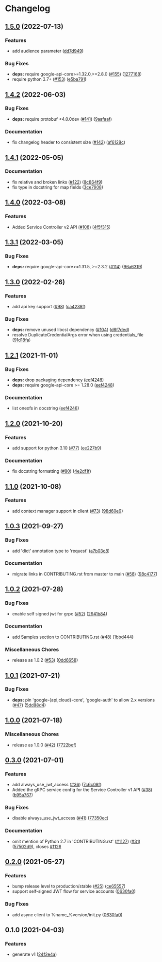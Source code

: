 # Changelog

## [1.5.0](https://github.com/googleapis/python-service-control/compare/v1.4.2...v1.5.0) (2022-07-13)


### Features

* add audience parameter ([dd7d949](https://github.com/googleapis/python-service-control/commit/dd7d9491c0f8cc99b83f67329eda7cc2e5291afe))


### Bug Fixes

* **deps:** require google-api-core>=1.32.0,>=2.8.0 ([#155](https://github.com/googleapis/python-service-control/issues/155)) ([1277168](https://github.com/googleapis/python-service-control/commit/12771683f29f337dae4ffabfb847499ee6f8bee7))
* require python 3.7+ ([#153](https://github.com/googleapis/python-service-control/issues/153)) ([e5ba791](https://github.com/googleapis/python-service-control/commit/e5ba7911fb6c38df3161790b67497702a084ad68))

## [1.4.2](https://github.com/googleapis/python-service-control/compare/v1.4.1...v1.4.2) (2022-06-03)


### Bug Fixes

* **deps:** require protobuf <4.0.0dev ([#141](https://github.com/googleapis/python-service-control/issues/141)) ([9aafaaf](https://github.com/googleapis/python-service-control/commit/9aafaaf66112be7fc247d384aa714af22a807f08))


### Documentation

* fix changelog header to consistent size ([#142](https://github.com/googleapis/python-service-control/issues/142)) ([af6128c](https://github.com/googleapis/python-service-control/commit/af6128c8e454fbeea008bb4983531ca6b7a2da68))

## [1.4.1](https://github.com/googleapis/python-service-control/compare/v1.4.0...v1.4.1) (2022-05-05)


### Documentation

* fix relative and broken links ([#122](https://github.com/googleapis/python-service-control/issues/122)) ([8c864f9](https://github.com/googleapis/python-service-control/commit/8c864f9dbdecac487a45aa9630113d526d9e8d97))
* fix type in docstring for map fields ([3ce7908](https://github.com/googleapis/python-service-control/commit/3ce7908d3f0f0e4060dd2c24f071bbf583e91f5e))

## [1.4.0](https://github.com/googleapis/python-service-control/compare/v1.3.1...v1.4.0) (2022-03-08)


### Features

* Added Service Controller v2 API ([#108](https://github.com/googleapis/python-service-control/issues/108)) ([4f5f315](https://github.com/googleapis/python-service-control/commit/4f5f3159c913adf924843489bb7283fb118ac142))

## [1.3.1](https://github.com/googleapis/python-service-control/compare/v1.3.0...v1.3.1) (2022-03-05)


### Bug Fixes

* **deps:** require google-api-core>=1.31.5, >=2.3.2 ([#114](https://github.com/googleapis/python-service-control/issues/114)) ([96a6319](https://github.com/googleapis/python-service-control/commit/96a6319266369e04dd8cebc703435c6fa05d5a73))

## [1.3.0](https://github.com/googleapis/python-service-control/compare/v1.2.1...v1.3.0) (2022-02-26)


### Features

* add api key support ([#98](https://github.com/googleapis/python-service-control/issues/98)) ([ca4238f](https://github.com/googleapis/python-service-control/commit/ca4238f594bfd2cfb851b6f2e354b130f269c09d))


### Bug Fixes

* **deps:** remove unused libcst dependency ([#104](https://github.com/googleapis/python-service-control/issues/104)) ([d6f7ded](https://github.com/googleapis/python-service-control/commit/d6f7dedbbc6620cdd74f63c19ccba82a847fa8d4))
* resolve DuplicateCredentialArgs error when using credentials_file ([91d18fa](https://github.com/googleapis/python-service-control/commit/91d18fae62221a55202ded68ec0d0551ca3202a4))

## [1.2.1](https://www.github.com/googleapis/python-service-control/compare/v1.2.0...v1.2.1) (2021-11-01)


### Bug Fixes

* **deps:** drop packaging dependency ([eef4248](https://www.github.com/googleapis/python-service-control/commit/eef42489c674dd3637d39d02577af08f42fdba4d))
* **deps:** require google-api-core >= 1.28.0 ([eef4248](https://www.github.com/googleapis/python-service-control/commit/eef42489c674dd3637d39d02577af08f42fdba4d))


### Documentation

* list oneofs in docstring ([eef4248](https://www.github.com/googleapis/python-service-control/commit/eef42489c674dd3637d39d02577af08f42fdba4d))

## [1.2.0](https://www.github.com/googleapis/python-service-control/compare/v1.1.0...v1.2.0) (2021-10-20)


### Features

* add support for python 3.10 ([#77](https://www.github.com/googleapis/python-service-control/issues/77)) ([ee227b9](https://www.github.com/googleapis/python-service-control/commit/ee227b960920c6be4c8186b8095bc81d3bf8e45c))


### Documentation

* fix docstring formatting ([#80](https://www.github.com/googleapis/python-service-control/issues/80)) ([4e2df1f](https://www.github.com/googleapis/python-service-control/commit/4e2df1fbc8342a8e94aea10cc0cc2985a02411e8))

## [1.1.0](https://www.github.com/googleapis/python-service-control/compare/v1.0.3...v1.1.0) (2021-10-08)


### Features

* add context manager support in client ([#73](https://www.github.com/googleapis/python-service-control/issues/73)) ([98d60e9](https://www.github.com/googleapis/python-service-control/commit/98d60e9e18b1b6301cbb98ffb6b0b7639e6e6fb9))

## [1.0.3](https://www.github.com/googleapis/python-service-control/compare/v1.0.2...v1.0.3) (2021-09-27)


### Bug Fixes

* add 'dict' annotation type to 'request' ([a7b03c8](https://www.github.com/googleapis/python-service-control/commit/a7b03c8deb20203342647d0d0ce2212b2d80154b))


### Documentation

* migrate links in CONTRIBUTING.rst from master to main ([#58](https://www.github.com/googleapis/python-service-control/issues/58)) ([98c4177](https://www.github.com/googleapis/python-service-control/commit/98c4177b4cdeb4cc6ad2ac947bff0bb22df578a6))

## [1.0.2](https://www.github.com/googleapis/python-service-control/compare/v1.0.1...v1.0.2) (2021-07-28)


### Bug Fixes

* enable self signed jwt for grpc ([#52](https://www.github.com/googleapis/python-service-control/issues/52)) ([2941b84](https://www.github.com/googleapis/python-service-control/commit/2941b84c3a50ada15605679adeb38d250b3310a3))


### Documentation

* add Samples section to CONTRIBUTING.rst ([#48](https://www.github.com/googleapis/python-service-control/issues/48)) ([1bbd444](https://www.github.com/googleapis/python-service-control/commit/1bbd4440166cfa72a647a0dccd15e91222b4051a))


### Miscellaneous Chores

* release as 1.0.2 ([#53](https://www.github.com/googleapis/python-service-control/issues/53)) ([0dd6658](https://www.github.com/googleapis/python-service-control/commit/0dd6658d4b526f0559acd2fc08af9f6549b62023))

## [1.0.1](https://www.github.com/googleapis/python-service-control/compare/v1.0.0...v1.0.1) (2021-07-21)


### Bug Fixes

* **deps:** pin 'google-{api,cloud}-core', 'google-auth' to allow 2.x versions ([#47](https://www.github.com/googleapis/python-service-control/issues/47)) ([5dd88d4](https://www.github.com/googleapis/python-service-control/commit/5dd88d43aae715f8a899a6dece2a5fe25863e7a9))

## [1.0.0](https://www.github.com/googleapis/python-service-control/compare/v0.3.0...v1.0.0) (2021-07-18)


### Miscellaneous Chores

* release as 1.0.0 ([#42](https://www.github.com/googleapis/python-service-control/issues/42)) ([7722bef](https://www.github.com/googleapis/python-service-control/commit/7722bef5c084f1e610469ec09023fb9c712e904c))

## [0.3.0](https://www.github.com/googleapis/python-service-control/compare/v0.2.0...v0.3.0) (2021-07-01)


### Features

* add always_use_jwt_access ([#36](https://www.github.com/googleapis/python-service-control/issues/36)) ([7c6c08f](https://www.github.com/googleapis/python-service-control/commit/7c6c08ff833f17cb3adbfd576b7c1107fde3c852))
* Added the gRPC service config for the Service Controller v1 API ([#38](https://www.github.com/googleapis/python-service-control/issues/38)) ([b95a767](https://www.github.com/googleapis/python-service-control/commit/b95a7673dd59b2b84cd8d203ea3c05fc08d8b59e))


### Bug Fixes

* disable always_use_jwt_access ([#41](https://www.github.com/googleapis/python-service-control/issues/41)) ([77350ec](https://www.github.com/googleapis/python-service-control/commit/77350ec06c0385384cbb1a8c99164a270bc58c95))


### Documentation

* omit mention of Python 2.7 in 'CONTRIBUTING.rst' ([#1127](https://www.github.com/googleapis/python-service-control/issues/1127)) ([#31](https://www.github.com/googleapis/python-service-control/issues/31)) ([57502d9](https://www.github.com/googleapis/python-service-control/commit/57502d9d8b0cf68df2ab0f99b8bb4dcaeef7ae1f)), closes [#1126](https://www.github.com/googleapis/python-service-control/issues/1126)

## [0.2.0](https://www.github.com/googleapis/python-service-control/compare/v0.1.0...v0.2.0) (2021-05-27)


### Features

* bump release level to production/stable ([#25](https://www.github.com/googleapis/python-service-control/issues/25)) ([ce65557](https://www.github.com/googleapis/python-service-control/commit/ce655570ca4a8bafc93d55401b3e4ae47a747afb))
* support self-signed JWT flow for service accounts ([0630fa0](https://www.github.com/googleapis/python-service-control/commit/0630fa0538a633297cae935bd094443d7eeb8d45))


### Bug Fixes

* add async client to %name_%version/init.py ([0630fa0](https://www.github.com/googleapis/python-service-control/commit/0630fa0538a633297cae935bd094443d7eeb8d45))

## 0.1.0 (2021-04-03)


### Features

* generate v1 ([24f2e4a](https://www.github.com/googleapis/python-service-control/commit/24f2e4a943f2c80dc75fd34550a64dc5e025aa1c))
